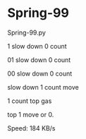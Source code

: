 # Spring-99
Spring-99.py

1 slow down 0 count

01 slow down 0 count

00 slow down 0 count

slow down 1 count move

1 count top gas

top 1 move or 0.

Speed: 
184 KB/s
